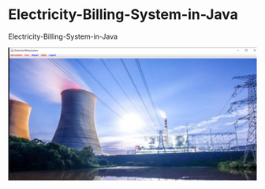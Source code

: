 # Electricity-Billing-System-in-Java
Electricity-Billing-System-in-Java

![Electricity-Billing-System-in-java](/public/1.PNG)
